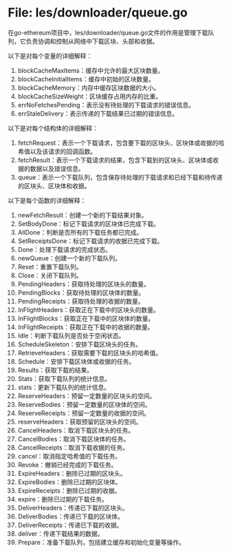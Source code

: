 # File: les/downloader/queue.go

在go-ethereum项目中，les/downloader/queue.go文件的作用是管理下载队列，它负责协调和控制从网络中下载区块、头部和收据。

以下是对每个变量的详细解释：

1. blockCacheMaxItems：缓存中允许的最大区块数量。
2. blockCacheInitialItems：缓存中初始的区块数量。
3. blockCacheMemory：内存中缓存区块数据的大小。
4. blockCacheSizeWeight：区块缓存占用内存的比重。
5. errNoFetchesPending：表示没有待处理的下载请求的错误信息。
6. errStaleDelivery：表示传递的下载结果已过期的错误信息。

以下是对每个结构体的详细解释：

1. fetchRequest：表示一个下载请求，包含要下载的区块头、区块体或收据的哈希值以及该请求的回调函数。
2. fetchResult：表示一个下载请求的结果，包含下载到的区块头、区块体或收据的数据以及错误信息。
3. queue：表示一个下载队列，包含保存待处理的下载请求和已经下载和待传递的区块头、区块体和收据。

以下是每个函数的详细解释：

1. newFetchResult：创建一个新的下载结果对象。
2. SetBodyDone：标记下载请求的区块体已完成下载。
3. AllDone：判断是否所有的下载任务都已完成。
4. SetReceiptsDone：标记下载请求的收据已完成下载。
5. Done：处理下载请求的完成状态。
6. newQueue：创建一个新的下载队列。
7. Reset：重置下载队列。
8. Close：关闭下载队列。
9. PendingHeaders：获取待处理的区块头的数量。
10. PendingBlocks：获取待处理的区块体的数量。
11. PendingReceipts：获取待处理的收据的数量。
12. InFlightHeaders：获取正在下载中的区块头的数量。
13. InFlightBlocks：获取正在下载中的区块体的数量。
14. InFlightReceipts：获取正在下载中的收据的数量。
15. Idle：判断下载队列是否处于空闲状态。
16. ScheduleSkeleton：安排下载区块头的任务。
17. RetrieveHeaders：获取需要下载的区块头的哈希值。
18. Schedule：安排下载区块体或收据的任务。
19. Results：获取下载的结果。
20. Stats：获取下载队列的统计信息。
21. stats：更新下载队列的统计信息。
22. ReserveHeaders：预留一定数量的区块头的空间。
23. ReserveBodies：预留一定数量的区块体的空间。
24. ReserveReceipts：预留一定数量的收据的空间。
25. reserveHeaders：获取预留的区块头的空间。
26. CancelHeaders：取消下载区块头的任务。
27. CancelBodies：取消下载区块体的任务。
28. CancelReceipts：取消下载收据的任务。
29. cancel：取消指定哈希值的下载任务。
30. Revoke：撤销已经完成的下载任务。
31. ExpireHeaders：删除已过期的区块头。
32. ExpireBodies：删除已过期的区块体。
33. ExpireReceipts：删除已过期的收据。
34. expire：删除已过期的下载任务。
35. DeliverHeaders：传递已下载的区块头。
36. DeliverBodies：传递已下载的区块体。
37. DeliverReceipts：传递已下载的收据。
38. deliver：传递下载结果的数据。
39. Prepare：准备下载队列，包括建立缓存和初始化变量等操作。

